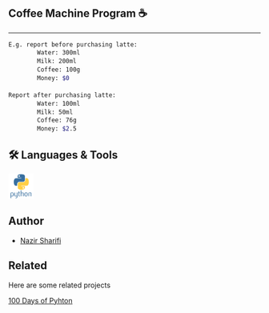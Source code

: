
# <h2>Coffee Machine Program ☕</h2>

<hr>

```bash
E.g. report before purchasing latte: 
        Water: 300ml
        Milk: 200ml
        Coffee: 100g
        Money: $0
        
Report after purchasing latte:
        Water: 100ml
        Milk: 50ml
        Coffee: 76g
        Money: $2.5
```
## 🛠 Languages & Tools
<div>
  <img src="https://github.com/devicons/devicon/blob/master/icons/python/python-original-wordmark.svg" title="Python" alt="Python" width="50" height="50"/>&nbsp;
</div>

## Author
- [Nazir Sharifi](https://github.com/nazir20)

## Related
Here are some related projects

[100 Days of Pyhton](https://github.com/nazir20/100-Days-of-Python)


